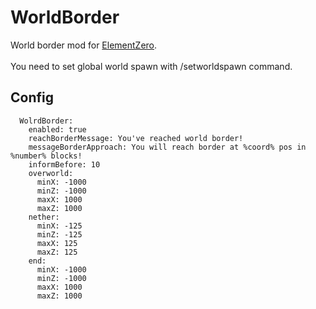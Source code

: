 # WorldBorder

World border mod for [ElementZero](https://github.com/Element-0/ElementZero).<br><br>
You need to set global world spawn with /setworldspawn command.

Config
-------------
```
  WolrdBorder:
    enabled: true
    reachBorderMessage: You've reached world border!
    messageBorderApproach: You will reach border at %coord% pos in %number% blocks!
    informBefore: 10
    overworld:
      minX: -1000
      minZ: -1000
      maxX: 1000
      maxZ: 1000
    nether:
      minX: -125
      minZ: -125
      maxX: 125
      maxZ: 125
    end:
      minX: -1000
      minZ: -1000
      maxX: 1000
      maxZ: 1000
```
